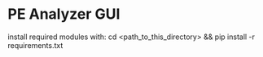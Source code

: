 # PE Analyzer GUI

install required modules with:
cd <path_to_this_directory> && pip install -r requirements.txt
